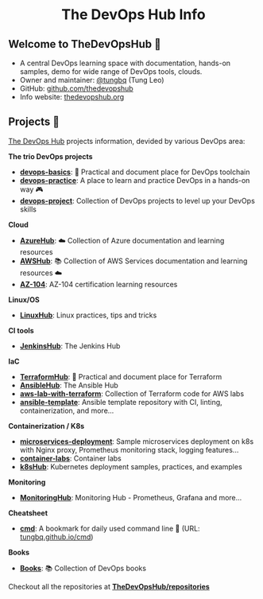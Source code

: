 <!-- <h1 align="center"><img src="./assets/logo.png" width="400"></h1> -->
<h1 align="center">The DevOps Hub Info</h1>

## Welcome to TheDevOpsHub 👋

- A central DevOps learning space with documentation, hands-on samples, demo for wide range of DevOps tools, clouds.
- Owner and maintainer: [@tungbq](https://github.com/tungbq) (Tung Leo)
- GitHub: [github.com/thedevopshub](https://github.com/thedevopshub)
- Info website: [thedevopshub.org](https://thedevopshub.org/)

## Projects 🔖

[The DevOps Hub](https://github.com/thedevopshub) projects information, devided by various DevOps area:

**The trio DevOps projects**

- [**devops-basics**](https://github.com/tungbq/devops-basics): 🚀 Practical and document place for DevOps toolchain
- [**devops-practice**](https://github.com/tungbq/devops-practice): A place to learn and practice DevOps in a hands-on way 🎮
- [**devops-project**](https://github.com/tungbq/devops-project): Collection of DevOps projects to level up your DevOps skills

**Cloud**

- [**AzureHub**](https://github.com/TheDevOpsHub/AzureHub): ☁️ Collection of Azure documentation and learning resources
- [**AWSHub**](https://github.com/tungbq/AWSHub): 📚 Collection of AWS Services documentation and learning resources ☁️
- [**AZ-104**](https://github.com/TheDevOpsHub/AZ-104): AZ-104 certification learning resources

**Linux/OS**

- [**LinuxHub**](https://github.com/TheDevOpsHub/LinuxHub): Linux practices, tips and tricks

**CI tools**

- [**JenkinsHub**](https://github.com/TheDevOpsHub/JenkinsHub): The Jenkins Hub

**IaC**

- [**TerraformHub**](https://github.com/TheDevOpsHub/TerraformHub): 🚀 Practical and document place for Terraform
- [**AnsibleHub**](https://github.com/TheDevOpsHub/AnsibleHub): The Ansible Hub
- [**aws-lab-with-terraform**](https://github.com/tungbq/aws-lab-with-terraform): Collection of Terraform code for AWS labs
- [**ansible-template**](https://github.com/TheDevOpsHub/ansible-template): Ansible template repository with CI, linting, containerization, and more...

**Containerization / K8s**

- [**microservices-deployment**](https://github.com/TheDevOpsHub/microservices-deployment): Sample microservices deployment on k8s with Nginx proxy, Prometheus monitoring stack, logging features...
- [**container-labs**](https://github.com/TheDevOpsHub/container-labs): Container labs
- [**k8sHub**](https://github.com/tungbq/k8sHub): Kubernetes deployment samples, practices, and examples

**Monitoring**

- [**MonitoringHub**](https://github.com/TheDevOpsHub/MonitoringHub): Monitoring Hub - Prometheus, Grafana and more...

**Cheatsheet**

- [**cmd**](https://github.com/tungbq/cmd): A bookmark for daily used command line :bookmark: (URL: [tungbq.github.io/cmd](https://tungbq.github.io/cmd))

**Books**

- [**Books**](https://github.com/TheDevOpsHub/Books): 📚 Collection of DevOps books

Checkout all the repositories at [**TheDevOpsHub/repositories**](https://github.com/orgs/TheDevOpsHub/repositories)

